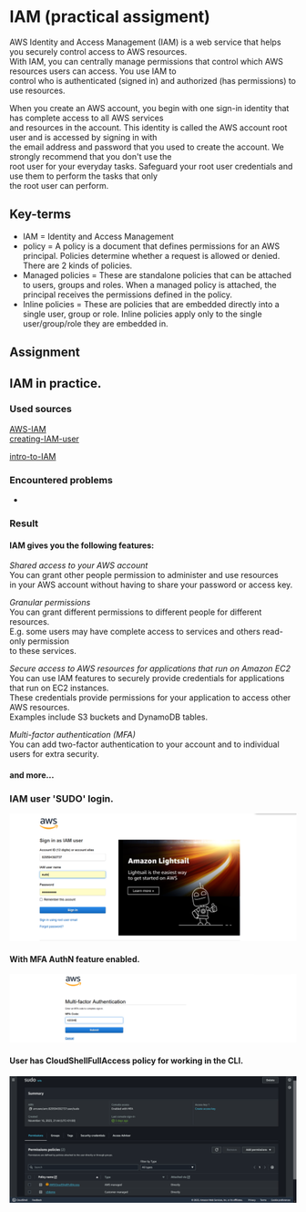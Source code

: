# IAM (practical assigment)
AWS Identity and Access Management (IAM) is a web service that helps you securely control access to AWS resources.  
With IAM, you can centrally manage permissions that control which AWS resources users can access. You use IAM to   
control who is authenticated (signed in) and authorized (has permissions) to use resources.  

When you create an AWS account, you begin with one sign-in identity that has complete access to all AWS services   
and resources in the account. This identity is called the AWS account root user and is accessed by signing in with   
the email address and password that you used to create the account. We strongly recommend that you don't use the   
root user for your everyday tasks. Safeguard your root user credentials and use them to perform the tasks that only  
the root user can perform.  

## Key-terms  
* IAM = Identity and Access Management  
* policy = A policy is a document that defines permissions for an AWS principal. Policies determine whether a request is allowed or denied. There are 2 kinds of policies.
* Managed policies = These are standalone policies that can be attached to users, groups and roles. When a managed policy is attached, the principal receives the permissions defined in the policy.  
* Inline policies = These are policies that are embedded directly into a single user, group or role. Inline policies apply only to the single user/group/role they are embedded in.  

## Assignment  
## IAM in practice.  

### Used sources  
[AWS-IAM](https://docs.aws.amazon.com/IAM/latest/UserGuide/introduction.html)  
[creating-IAM-user](https://docs.aws.amazon.com/IAM/latest/UserGuide/id_users_create.html)  

[intro-to-IAM](https://explore.skillbuilder.aws/learn/course/120/play/459/introduction-to-aws-identity-and-access-management-iam)  

### Encountered problems  
-

### Result  
#### IAM gives you the following features:  
*Shared access to your AWS account*   
You can grant other people permission to administer and use resources   
in your AWS account without having to share your password or access key.  

*Granular permissions*  
You can grant different permissions to different people for different resources.  
E.g. some users may have complete access to services and others read-only permission  
to these services.

*Secure access to AWS resources for applications that run on Amazon EC2*  
You can use IAM features to securely provide credentials for applications that run on EC2 instances.   
These credentials provide permissions for your application to access other AWS resources.   
Examples include S3 buckets and DynamoDB tables.  

*Multi-factor authentication (MFA)*  
You can add two-factor authentication to your account and to individual users for extra security.  

#### and more...

### IAM user 'SUDO' login.  
![signing-in-IAM](../00_includes/AWS-03/AWS-01.0-SigninIAMuser.png)  

#### With MFA AuthN feature enabled.  
![MFA-feature](../00_includes/AWS-03/AWS-01.1-MFA-Auth.png)  

#### User has CloudShellFullAccess policy for working in the CLI. 
![CLI](../00_includes/AWS-03/AWS-01.2-IAM-user.png)    



